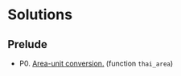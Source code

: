 # Solutions

## Prelude
* P0. [Area-unit conversion.](https://github.com/tatpongkatanyukul/LeTourDuMonde/blob/main/code/P0.py) (function ```thai_area```)
